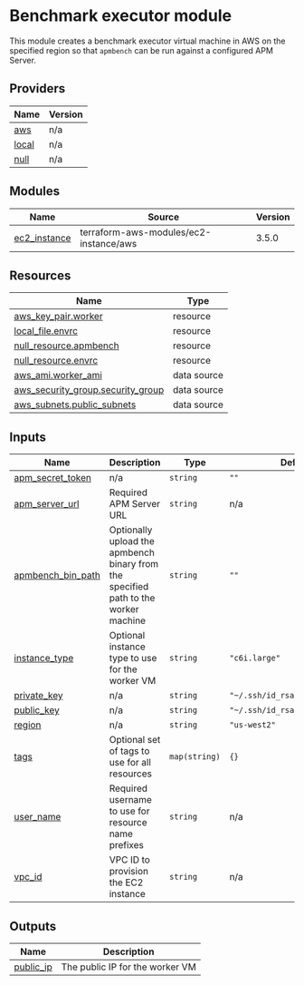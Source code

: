 <!-- BEGIN_TF_DOCS -->
# Benchmark executor module

This module creates a benchmark executor virtual machine in AWS on the specified region
so that `apmbench` can be run against a configured APM Server.

## Providers

| Name | Version |
|------|---------|
| <a name="provider_aws"></a> [aws](#provider\_aws) | n/a |
| <a name="provider_local"></a> [local](#provider\_local) | n/a |
| <a name="provider_null"></a> [null](#provider\_null) | n/a |

## Modules

| Name | Source | Version |
|------|--------|---------|
| <a name="module_ec2_instance"></a> [ec2\_instance](#module\_ec2\_instance) | terraform-aws-modules/ec2-instance/aws | 3.5.0 |

## Resources

| Name | Type |
|------|------|
| [aws_key_pair.worker](https://registry.terraform.io/providers/hashicorp/aws/latest/docs/resources/key_pair) | resource |
| [local_file.envrc](https://registry.terraform.io/providers/hashicorp/local/latest/docs/resources/file) | resource |
| [null_resource.apmbench](https://registry.terraform.io/providers/hashicorp/null/latest/docs/resources/resource) | resource |
| [null_resource.envrc](https://registry.terraform.io/providers/hashicorp/null/latest/docs/resources/resource) | resource |
| [aws_ami.worker_ami](https://registry.terraform.io/providers/hashicorp/aws/latest/docs/data-sources/ami) | data source |
| [aws_security_group.security_group](https://registry.terraform.io/providers/hashicorp/aws/latest/docs/data-sources/security_group) | data source |
| [aws_subnets.public_subnets](https://registry.terraform.io/providers/hashicorp/aws/latest/docs/data-sources/subnets) | data source |

## Inputs

| Name | Description | Type | Default | Required |
|------|-------------|------|---------|:--------:|
| <a name="input_apm_secret_token"></a> [apm\_secret\_token](#input\_apm\_secret\_token) | n/a | `string` | `""` | no |
| <a name="input_apm_server_url"></a> [apm\_server\_url](#input\_apm\_server\_url) | Required APM Server URL | `string` | n/a | yes |
| <a name="input_apmbench_bin_path"></a> [apmbench\_bin\_path](#input\_apmbench\_bin\_path) | Optionally upload the apmbench binary from the specified path to the worker machine | `string` | `""` | no |
| <a name="input_instance_type"></a> [instance\_type](#input\_instance\_type) | Optional instance type to use for the worker VM | `string` | `"c6i.large"` | no |
| <a name="input_private_key"></a> [private\_key](#input\_private\_key) | n/a | `string` | `"~/.ssh/id_rsa_terraform"` | no |
| <a name="input_public_key"></a> [public\_key](#input\_public\_key) | n/a | `string` | `"~/.ssh/id_rsa_terraform.pub"` | no |
| <a name="input_region"></a> [region](#input\_region) | n/a | `string` | `"us-west2"` | no |
| <a name="input_tags"></a> [tags](#input\_tags) | Optional set of tags to use for all resources | `map(string)` | `{}` | no |
| <a name="input_user_name"></a> [user\_name](#input\_user\_name) | Required username to use for resource name prefixes | `string` | n/a | yes |
| <a name="input_vpc_id"></a> [vpc\_id](#input\_vpc\_id) | VPC ID to provision the EC2 instance | `string` | n/a | yes |

## Outputs

| Name | Description |
|------|-------------|
| <a name="output_public_ip"></a> [public\_ip](#output\_public\_ip) | The public IP for the worker VM |
<!-- END_TF_DOCS -->
